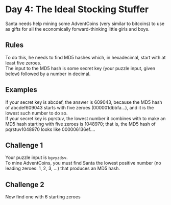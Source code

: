 # Day 4: The Ideal Stocking Stuffer

Santa needs help mining some AdventCoins (very similar to bitcoins) to use as gifts for all the economically forward-thinking little girls and boys.

## Rules

To do this, he needs to find MD5 hashes which, in hexadecimal, start with at least five zeroes. <br>
The input to the MD5 hash is some secret key (your puzzle input, given below) followed by a number in decimal. <br>

## Examples

If your secret key is abcdef, the answer is 609043, because the MD5 hash of abcdef609043 starts with five zeroes (000001dbbfa...), and it is the lowest such number to do so. <br>
If your secret key is pqrstuv, the lowest number it combines with to make an MD5 hash starting with five zeroes is 1048970; that is, the MD5 hash of pqrstuv1048970 looks like 000006136ef....

## Challenge 1

Your puzzle input is `bgvyzdsv`. <br>
To mine AdventCoins, you must find Santa the lowest positive number (no leading zeroes: 1, 2, 3, ...) that produces an MD5 hash.

## Challenge 2

Now find one with 6 starting zeroes
